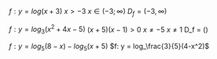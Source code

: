 
$f: y =log(x+3)$
$x>-3$
$x \in (-3; \infty)$
$D_f = (-3, \infty)$

$f: y = log_3(x^2+4x-5)$
$(x+5)(x-1)> 0$
$x \ne -5$
$x \ne 1$
D_f = ()

$f: y = log_5 (8-x)-log_5(x+5)$
$f: y = log_\frac{3}{5}(4-x^2)$
